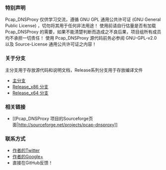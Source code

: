 ### 特别声明

Pcap_DNSProxy 仅供学习交流，遵循 GNU GPL 通用公共许可证 (GNU General Public License) ，切勿将其用于任何非法用途！
使用前请自行估量是否有加载 Pcap_DNSProxy 的需要，如果不能清楚判断而造成之不良后果，项目组所有成员均不承担一切责任！
使用 Pcap_DNSProxy 源代码前务必参阅 GNU-GPL-v2.0 以及 Source-License 通用公共许可证之内容！

### 关于分支
主分支用于存放源代码和说明文档，Release系列分支用于存放编译文件
* [主分支](https://github.com/chengr28/pcap_dnsproxy)<br />
* [Release_x86 分支](https://github.com/chengr28/pcap_dnsproxy/tree/Release_x86)<br />
* [Release_x64 分支](https://github.com/chengr28/pcap_dnsproxy/tree/Release_x64)<br />

### 相关链接
* [[Pcap_DNSProxy 项目的Sourceforge页面|http://sourceforge.net/projects/pcap-dnsproxy]]

### 联系方式
* [作者的Twitter](https://twitter.com/chengr28)
* [作者的Google+](https://plus.google.com/104603245338932141930)
* 直接在GitHub反馈！